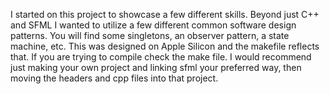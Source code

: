 I started on this project to showcase a few different skills. Beyond just C++ and SFML I wanted to 
utilize a few different common software design patterns. You will find some singletons, an observer pattern, 
a state machine, etc. This was designed on Apple Silicon and the makefile reflects that. If you are trying to compile 
check the make file. I would recommend just making your own project and linking sfml your preferred way, then moving the 
headers and cpp files into that project.
